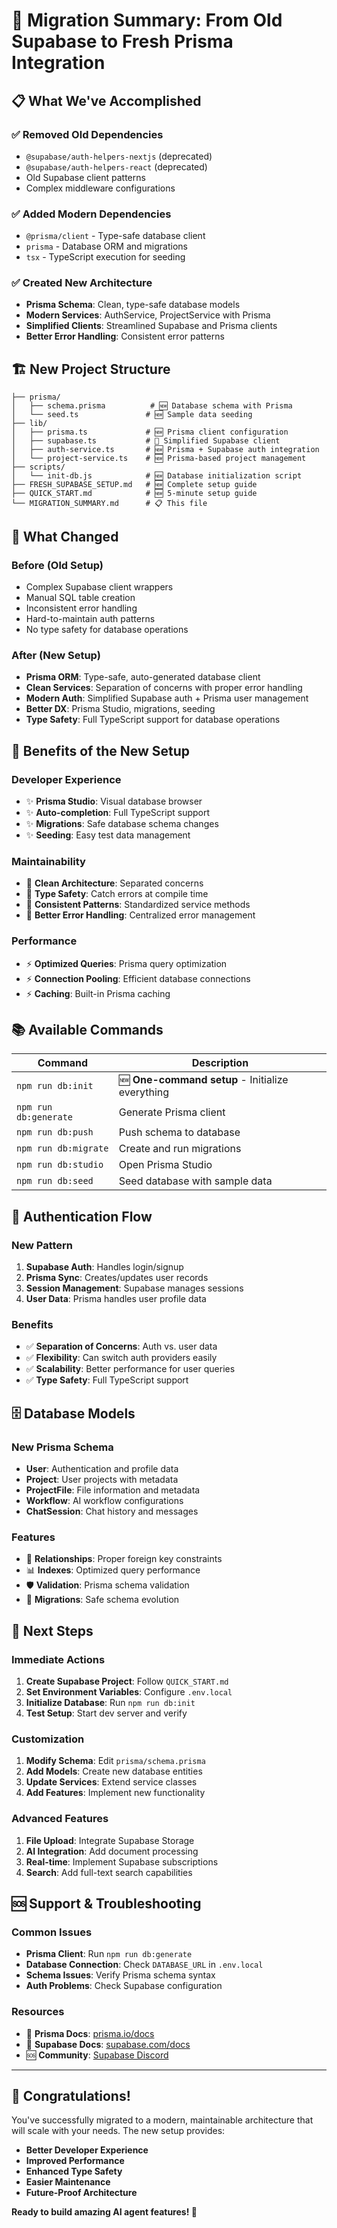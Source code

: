 # 🔄 Migration Summary: From Old Supabase to Fresh Prisma Integration

## 📋 What We've Accomplished

### ✅ **Removed Old Dependencies**
- `@supabase/auth-helpers-nextjs` (deprecated)
- `@supabase/auth-helpers-react` (deprecated)
- Old Supabase client patterns
- Complex middleware configurations

### ✅ **Added Modern Dependencies**
- `@prisma/client` - Type-safe database client
- `prisma` - Database ORM and migrations
- `tsx` - TypeScript execution for seeding

### ✅ **Created New Architecture**
- **Prisma Schema**: Clean, type-safe database models
- **Modern Services**: AuthService, ProjectService with Prisma
- **Simplified Clients**: Streamlined Supabase and Prisma clients
- **Better Error Handling**: Consistent error patterns

## 🏗️ New Project Structure

```
├── prisma/
│   ├── schema.prisma          # 🆕 Database schema with Prisma
│   └── seed.ts               # 🆕 Sample data seeding
├── lib/
│   ├── prisma.ts             # 🆕 Prisma client configuration
│   ├── supabase.ts           # 🔄 Simplified Supabase client
│   ├── auth-service.ts       # 🆕 Prisma + Supabase auth integration
│   └── project-service.ts    # 🆕 Prisma-based project management
├── scripts/
│   └── init-db.js            # 🆕 Database initialization script
├── FRESH_SUPABASE_SETUP.md   # 🆕 Complete setup guide
├── QUICK_START.md            # 🆕 5-minute setup guide
└── MIGRATION_SUMMARY.md      # 📋 This file
```

## 🔄 What Changed

### **Before (Old Setup)**
- Complex Supabase client wrappers
- Manual SQL table creation
- Inconsistent error handling
- Hard-to-maintain auth patterns
- No type safety for database operations

### **After (New Setup)**
- **Prisma ORM**: Type-safe, auto-generated database client
- **Clean Services**: Separation of concerns with proper error handling
- **Modern Auth**: Simplified Supabase auth + Prisma user management
- **Better DX**: Prisma Studio, migrations, seeding
- **Type Safety**: Full TypeScript support for database operations

## 🚀 Benefits of the New Setup

### **Developer Experience**
- ✨ **Prisma Studio**: Visual database browser
- ✨ **Auto-completion**: Full TypeScript support
- ✨ **Migrations**: Safe database schema changes
- ✨ **Seeding**: Easy test data management

### **Maintainability**
- 🔧 **Clean Architecture**: Separated concerns
- 🔧 **Type Safety**: Catch errors at compile time
- 🔧 **Consistent Patterns**: Standardized service methods
- 🔧 **Better Error Handling**: Centralized error management

### **Performance**
- ⚡ **Optimized Queries**: Prisma query optimization
- ⚡ **Connection Pooling**: Efficient database connections
- ⚡ **Caching**: Built-in Prisma caching

## 📚 Available Commands

| Command | Description |
|---------|-------------|
| `npm run db:init` | 🆕 **One-command setup** - Initialize everything |
| `npm run db:generate` | Generate Prisma client |
| `npm run db:push` | Push schema to database |
| `npm run db:migrate` | Create and run migrations |
| `npm run db:studio` | Open Prisma Studio |
| `npm run db:seed` | Seed database with sample data |

## 🔐 Authentication Flow

### **New Pattern**
1. **Supabase Auth**: Handles login/signup
2. **Prisma Sync**: Creates/updates user records
3. **Session Management**: Supabase manages sessions
4. **User Data**: Prisma handles user profile data

### **Benefits**
- ✅ **Separation of Concerns**: Auth vs. user data
- ✅ **Flexibility**: Can switch auth providers easily
- ✅ **Scalability**: Better performance for user queries
- ✅ **Type Safety**: Full TypeScript support

## 🗄️ Database Models

### **New Prisma Schema**
- **User**: Authentication and profile data
- **Project**: User projects with metadata
- **ProjectFile**: File information and metadata
- **Workflow**: AI workflow configurations
- **ChatSession**: Chat history and messages

### **Features**
- 🔗 **Relationships**: Proper foreign key constraints
- 📊 **Indexes**: Optimized query performance
- 🛡️ **Validation**: Prisma schema validation
- 🔄 **Migrations**: Safe schema evolution

## 🎯 Next Steps

### **Immediate Actions**
1. **Create Supabase Project**: Follow `QUICK_START.md`
2. **Set Environment Variables**: Configure `.env.local`
3. **Initialize Database**: Run `npm run db:init`
4. **Test Setup**: Start dev server and verify

### **Customization**
1. **Modify Schema**: Edit `prisma/schema.prisma`
2. **Add Models**: Create new database entities
3. **Update Services**: Extend service classes
4. **Add Features**: Implement new functionality

### **Advanced Features**
1. **File Upload**: Integrate Supabase Storage
2. **AI Integration**: Add document processing
3. **Real-time**: Implement Supabase subscriptions
4. **Search**: Add full-text search capabilities

## 🆘 Support & Troubleshooting

### **Common Issues**
- **Prisma Client**: Run `npm run db:generate`
- **Database Connection**: Check `DATABASE_URL` in `.env.local`
- **Schema Issues**: Verify Prisma schema syntax
- **Auth Problems**: Check Supabase configuration

### **Resources**
- 📖 **Prisma Docs**: [prisma.io/docs](https://prisma.io/docs)
- 📖 **Supabase Docs**: [supabase.com/docs](https://supabase.com/docs)
- 🆘 **Community**: [Supabase Discord](https://discord.supabase.com/)

---

## 🎉 Congratulations!

You've successfully migrated to a modern, maintainable architecture that will scale with your needs. The new setup provides:

- **Better Developer Experience**
- **Improved Performance**
- **Enhanced Type Safety**
- **Easier Maintenance**
- **Future-Proof Architecture**

**Ready to build amazing AI agent features! 🚀**
